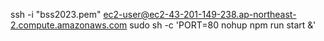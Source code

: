 ssh -i "bss2023.pem" ec2-user@ec2-43-201-149-238.ap-northeast-2.compute.amazonaws.com
sudo sh -c 'PORT=80 nohup npm run start &'